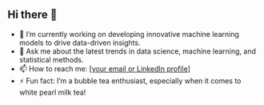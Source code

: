 ## Hi there 👋
- 🌱 I’m currently working on developing innovative machine learning models to drive data-driven insights.
- 💬 Ask me about the latest trends in data science, machine learning, and statistical methods.
- 📫 How to reach me: [[your email or LinkedIn profile]](https://www.linkedin.com/in/baobao02/)
- ⚡ Fun fact: I’m a bubble tea enthusiast, especially when it comes to white pearl milk tea!
